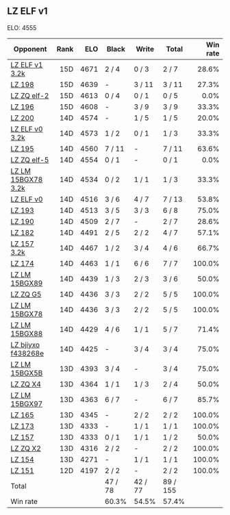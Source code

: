 ## LZ ELF v1 ##

ELO: 4555

Opponent | Rank | ELO | Black | Write | Total | Win rate
---------|-----:|----:|-------|-------|-------|-------:
[LZ ELF v1 3.2k](LZ%20ELF%20v1%203.2k.md) | 15D | 4671 | 2 / 4 | 0 / 3 | 2 / 7 | 28.6%
[LZ 198](LZ%20198.md) | 15D | 4639 | - | 3 / 11 | 3 / 11 | 27.3%
[LZ ZQ elf-2](LZ%20ZQ%20elf-2.md) | 15D | 4613 | 0 / 4 | 0 / 1 | 0 / 5 | 0.0%
[LZ 196](LZ%20196.md) | 15D | 4608 | - | 3 / 9 | 3 / 9 | 33.3%
[LZ 200](LZ%20200.md) | 14D | 4574 | - | 1 / 5 | 1 / 5 | 20.0%
[LZ ELF v0 3.2k](LZ%20ELF%20v0%203.2k.md) | 14D | 4573 | 1 / 2 | 0 / 1 | 1 / 3 | 33.3%
[LZ 195](LZ%20195.md) | 14D | 4560 | 7 / 11 | - | 7 / 11 | 63.6%
[LZ ZQ elf-5](LZ%20ZQ%20elf-5.md) | 14D | 4554 | 0 / 1 | - | 0 / 1 | 0.0%
[LZ LM 15BGX78 3.2k](LZ%20LM%2015BGX78%203.2k.md) | 14D | 4534 | 0 / 2 | 1 / 1 | 1 / 3 | 33.3%
[LZ ELF v0](LZ%20ELF%20v0.md) | 14D | 4516 | 3 / 6 | 4 / 7 | 7 / 13 | 53.8%
[LZ 193](LZ%20193.md) | 14D | 4513 | 3 / 5 | 3 / 3 | 6 / 8 | 75.0%
[LZ 190](LZ%20190.md) | 14D | 4509 | 2 / 7 | - | 2 / 7 | 28.6%
[LZ 182](LZ%20182.md) | 14D | 4491 | 2 / 5 | 2 / 2 | 4 / 7 | 57.1%
[LZ 157 3.2k](LZ%20157%203.2k.md) | 14D | 4467 | 1 / 2 | 3 / 4 | 4 / 6 | 66.7%
[LZ 174](LZ%20174.md) | 14D | 4463 | 1 / 1 | 6 / 6 | 7 / 7 | 100.0%
[LZ LM 15BGX89](LZ%20LM%2015BGX89.md) | 14D | 4439 | 1 / 3 | 2 / 3 | 3 / 6 | 50.0%
[LZ ZQ G5](LZ%20ZQ%20G5.md) | 14D | 4436 | 3 / 3 | 2 / 2 | 5 / 5 | 100.0%
[LZ LM 15BGX78](LZ%20LM%2015BGX78.md) | 14D | 4436 | 3 / 3 | 2 / 2 | 5 / 5 | 100.0%
[LZ LM 15BGX88](LZ%20LM%2015BGX88.md) | 14D | 4429 | 4 / 6 | 1 / 1 | 5 / 7 | 71.4%
[LZ bjiyxo f438268e](LZ%20bjiyxo%20f438268e.md) | 14D | 4425 | - | 3 / 4 | 3 / 4 | 75.0%
[LZ LM 15BGX5B](LZ%20LM%2015BGX5B.md) | 13D | 4393 | 3 / 4 | - | 3 / 4 | 75.0%
[LZ ZQ X4](LZ%20ZQ%20X4.md) | 13D | 4364 | 1 / 1 | 1 / 3 | 2 / 4 | 50.0%
[LZ LM 15BGX97](LZ%20LM%2015BGX97.md) | 13D | 4363 | 6 / 7 | - | 6 / 7 | 85.7%
[LZ 165](LZ%20165.md) | 13D | 4345 | - | 2 / 2 | 2 / 2 | 100.0%
[LZ 173](LZ%20173.md) | 13D | 4333 | - | 1 / 1 | 1 / 1 | 100.0%
[LZ 157](LZ%20157.md) | 13D | 4333 | 0 / 1 | 1 / 1 | 1 / 2 | 50.0%
[LZ ZQ X2](LZ%20ZQ%20X2.md) | 13D | 4316 | 2 / 2 | - | 2 / 2 | 100.0%
[LZ 154](LZ%20154.md) | 13D | 4271 | - | 1 / 1 | 1 / 1 | 100.0%
[LZ 151](LZ%20151.md) | 12D | 4197 | 2 / 2 | - | 2 / 2 | 100.0%
Total | | | 47 / 78 | 42 / 77 | 89 / 155 | 
Win rate| | | 60.3% | 54.5% | 57.4% | 
